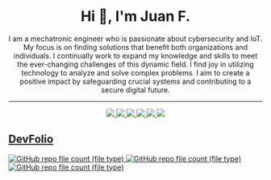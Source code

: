 
<h1 align="center">Hi 👋, I'm Juan F.</h1>


<p align="center">
               I am a mechatronic engineer who is passionate about cybersecurity and IoT. My focus is on finding solutions that benefit both organizations and individuals. I continually work to expand my knowledge and skills to meet the ever-changing challenges of this dynamic field. I find joy in utilizing technology to analyze and solve complex problems. I aim to create a positive impact by safeguarding crucial systems and contributing to a secure digital future.
</p>

---
<p align="center">
<a href="https://www.python.org" target="_blank" rel="noreferrer"> <img src="https://img.shields.io/badge/Python-3776AB?logo=Python&logoColor=white&style=ShieldStyle" />
<a href="https://git-scm.com/" target="_blank" rel="noreferrer"> <img src="https://img.shields.io/badge/Git-F05032?logo=Git&logoColor=white&style=ShieldStyle" />
 <a href="https://www.mysql.com/" target="_blank" rel="noreferrer"> <img src="https://img.shields.io/badge/mysql-4479A1?logo=mysql&logoColor=white" />
<a href="https://www.raspberrypi.org/" target="_blank" rel="noreferrer"> <img src="https://img.shields.io/badge/raspberrypi-A22846?logo=raspberrypi&logoColor=white" />
 <a href="https://www.arduino.cc/" target="_blank" rel="noreferrer"> <img src="https://img.shields.io/badge/arduino-00979D?logo=arduino&logoColor=white" />
<a href="https://www.kali.org/" target="_blank" rel="noreferrer"> <img src="https://img.shields.io/badge/kalilinux-557C94?logo=kalilinux&logoColor=white" />
 </p>

<h2> DevFolio </h2>

<p>
<a href="https://github.com/JuanFJojoa/DevFolio/tree/main/Cybersecurity"> <img alt="GitHub repo file count (file type)" src="https://img.shields.io/github/directory-file-count/JuanFJojoa/DevFolio/Cybersecurity?type=dir&style=for-the-badge&logo=files&label=Cybersecurity&labelColor=%23333333&color=%23BA0C2F">
<a href="https://github.com/JuanFJojoa/DevFolio/tree/main/Engineering"> <img alt="GitHub repo file count (file type)" src="https://img.shields.io/github/directory-file-count/JuanFJojoa/DevFolio/Engineering?type=dir&style=for-the-badge&logo=files&label=Engineering&labelColor=%23333333&color=%23BA0C2F">
<a href="https://github.com/JuanFJojoa/DevFolio/tree/main/Cloud-computing"> <img alt="GitHub repo file count (file type)" src="https://img.shields.io/github/directory-file-count/JuanFJojoa/DevFolio/Cloud-computing?type=dir&style=for-the-badge&logo=files&label=Cloud-Computing&labelColor=%23333333&color=%23BA0C2F">


</p>










